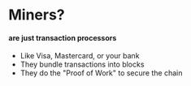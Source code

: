 # Miners?
<h4 class="fragment">are just transaction processors</h4>

<ul>
	<li class="fragment">Like Visa, Mastercard, or your bank</li>
	<li class="fragment">They bundle transactions into blocks</li>
	<li class="fragment">They do the "Proof of Work" to secure the chain</li>
</ul>